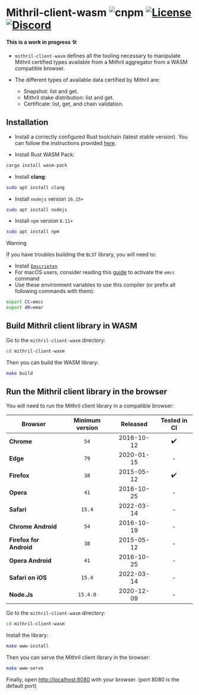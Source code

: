 # Mithril-client-wasm ![cnpm](https://img.shields.io/npm/v/mithril-client.svg) [![License](https://img.shields.io/badge/license-Apache%202.0-blue?style=flat-square)](LICENSE-APACHE) [![Discord](https://img.shields.io/discord/500028886025895936.svg?logo=discord&style=flat-square)](https://discord.gg/5kaErDKDRq)

**This is a work in progress** 🛠 

* `mithril-client-wasm` defines all the tooling necessary to manipulate Mithril certified types available from a Mithril aggregator from a WASM compatible browser.

* The different types of available data certified by Mithril are:
    * Snapshot: list and get.
    * Mithril stake distribution: list and get.
    * Certificate: list, get, and chain validation.

## Installation
- Install a correctly configured Rust toolchain (latest stable version). You can follow the instructions provided [here](https://www.rust-lang.org/learn/get-started).

- Install Rust WASM Pack:
```bash
cargo install wasm-pack
```

- Install **clang**:
```bash
sudo apt install clang
```

- Install `nodejs` version `16.15+`
```bash
sudo apt install nodejs
```

- Install `npm` version `8.11+`
```bash
sudo apt install npm
```

> [!WARNING]
> If you have troubles building the `BLST` library, you will need to:
> - Install [`Emscripten`](https://emscripten.org/docs/getting_started/downloads.html)
> - For macOS users, consider reading this [guide](https://github.com/emscripten-core/emscripten/issues/5696) to activate the `emcc` command
> - Use these environment variables to use this compiler (or prefix all following commands with them):
> ```bash
> export CC=emcc
> export AR=emar
> ```

## Build Mithril client library in WASM

Go to the `mithril-client-wasm` directory:
```bash
cd mithril-client-wasm
```

Then you can build the WASM library:
```bash
make build
```

## Run the Mithril client library in the browser

You will need to run the Mithril client library in a compatible browser:

| Browser | Minimum version | Released | Tested in CI |
| --- |:---:|:---:|:---:|
| **Chrome** | `54` | 2016-10-12 | :heavy_check_mark: |
| **Edge** | `79` | 2020-01-15 | - |
| **Firefox** | `38` | 2015-05-12 | :heavy_check_mark: |
| **Opera** | `41` | 2016-10-25 | - |
| **Safari** | `15.4` | 2022-03-14 | - |
| **Chrome Android** | `54` | 2016-10-19 | - |
| **Firefox for Android** | `38` | 2015-05-12 | - |
| **Opera Android** | `41` | 2016-10-25 | - |
| **Safari on iOS** | `15.4` | 2022-03-14 | - |
| **Node.Js** | `15.4.0` | 2020-12-09 | - |


Go to the `mithril-client-wasm` directory:
```bash
cd mithril-client-wasm
```

Install the library:
```bash
make www-install
```

Then you can serve the Mithril client library in the browser:
```bash
make www-serve
```

Finally, open [http://localhost:8080](http://localhost:8080) with your browser. (port 8080 is the default port)